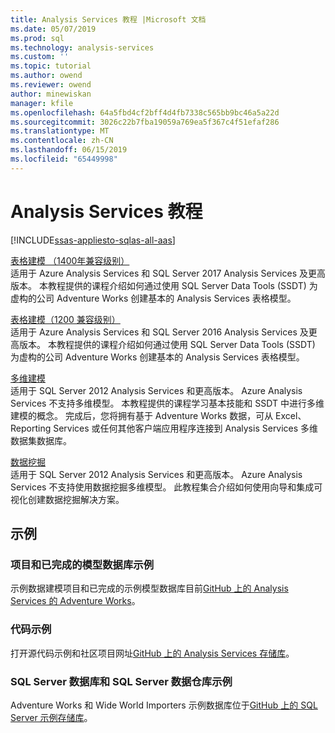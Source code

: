 ```yaml
---
title: Analysis Services 教程 |Microsoft 文档
ms.date: 05/07/2019
ms.prod: sql
ms.technology: analysis-services
ms.custom: ''
ms.topic: tutorial
ms.author: owend
ms.reviewer: owend
author: minewiskan
manager: kfile
ms.openlocfilehash: 64a5fbd4cf2bff4d4fb7338c565bb9bc46a5a22d
ms.sourcegitcommit: 3026c22b7fba19059a769ea5f367c4f51efaf286
ms.translationtype: MT
ms.contentlocale: zh-CN
ms.lasthandoff: 06/15/2019
ms.locfileid: "65449998"
---
```

# <a name="analysis-services-tutorials"></a>Analysis Services 教程
[!INCLUDE[ssas-appliesto-sqlas-all-aas](../includes/ssas-appliesto-sqlas-all-aas.md)]

[表格建模 （1400年兼容级别）](tutorial-tabular-1400/as-adventure-works-tutorial.md)   
适用于 Azure Analysis Services 和 SQL Server 2017 Analysis Services 及更高版本。 本教程提供的课程介绍如何通过使用 SQL Server Data Tools (SSDT) 为虚构的公司 Adventure Works 创建基本的 Analysis Services 表格模型。 

[表格建模（1200 兼容级别）](tutorial-tabular-1200/tabular-modeling-adventure-works-tutorial.md)  
适用于 Azure Analysis Services 和 SQL Server 2016 Analysis Services 及更高版本。 本教程提供的课程介绍如何通过使用 SQL Server Data Tools (SSDT) 为虚构的公司 Adventure Works 创建基本的 Analysis Services 表格模型。  
  
[多维建模](multidimensional-tutorial/multidimensional-modeling-adventure-works-tutorial.md)  
适用于 SQL Server 2012 Analysis Services 和更高版本。 Azure Analysis Services 不支持多维模型。 本教程提供的课程学习基本技能和 SSDT 中进行多维建模的概念。 完成后，您将拥有基于 Adventure Works 数据，可从 Excel、 Reporting Services 或任何其他客户端应用程序连接到 Analysis Services 多维数据集数据库。  
  
[数据挖掘](../analysis-services/data-mining/data-mining-tutorials-analysis-services.md)  
适用于 SQL Server 2012 Analysis Services 和更高版本。 Azure Analysis Services 不支持使用数据挖掘多维模型。 此教程集合介绍如何使用向导和集成可视化创建数据挖掘解决方案。  
  
  
## <a name="samples"></a>示例 
### <a name="project-and-completed-model-database-samples"></a>项目和已完成的模型数据库示例
示例数据建模项目和已完成的示例模型数据库目前[GitHub 上的 Analysis Services 的 Adventure Works](https://github.com/Microsoft/sql-server-samples/releases/tag/adventureworks-analysis-services)。

### <a name="code-samples"></a>代码示例
打开源代码示例和社区项目网址[GitHub 上的 Analysis Services 存储库](https://github.com/Microsoft/Analysis-Services)。

### <a name="sql-server-database-and-sql-server-data-warehouse-samples"></a>SQL Server 数据库和 SQL Server 数据仓库示例  
Adventure Works 和 Wide World Importers 示例数据库位于[GitHub 上的 SQL Server 示例存储库](https://github.com/Microsoft/sql-server-samples)。
  
  
  
